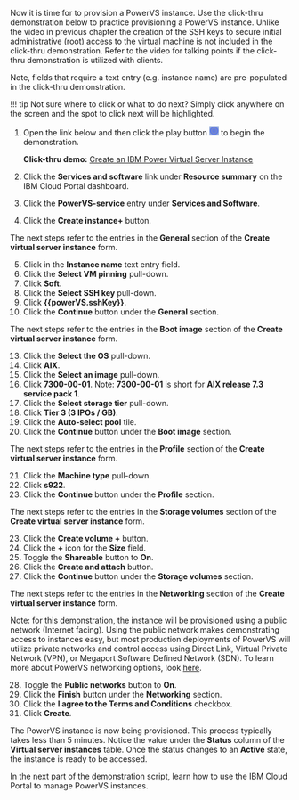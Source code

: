 Now it is time for to provision a PowerVS instance. Use the click-thru demonstration below to practice provisioning a PowerVS instance. Unlike the video in previous chapter the creation of the SSH keys to secure initial administrative (root) access to the virtual machine is not included in the click-thru demonstration. Refer to the video for talking points if the click-thru demonstration is utilized with clients.

Note, fields that require a text entry (e.g. instance name) are pre-populated in the click-thru demonstration.

!!! tip
    Not sure where to click or what to do next? Simply click anywhere on the screen and the spot to click next will be highlighted.

1. Open the link below and then click the play button ![](_attachments/ClickThruPlayButton.png) to begin the demonstration.

    **Click-thru demo:** <a href="https://ibm.github.io/SalesEnablement-PowerVS-L3/includes/InstanceCreate/index.html" target ="_blank">Create an IBM Power Virtual Server Instance</a>

2. Click the **Services and software** link under **Resource summary** on the IBM Cloud Portal dashboard.
3. Click the **PowerVS-service** entry under **Services and Software**.
4. Click the **Create instance+** button.

The next steps refer to the entries in the **General** section of the **Create virtual server instance** form.

5. Click in the **Instance name** text entry field.
8. Click the **Select VM pinning** pull-down.
9. Click **Soft**.
10. Click the **Select SSH key** pull-down.
11. Click **{{powerVS.sshKey}}**.
12. Click the **Continue** button under the **General** section.

The next steps refer to the entries in the **Boot image** section of the **Create virtual server instance** form.

13. Click the **Select the OS** pull-down.
14. Click **AIX**.
15. Click the **Select an image** pull-down.
16. Click **7300-00-01**. Note: **7300-00-01** is short for **AIX release 7.3 service pack 1**.
17. Click the **Select storage tier** pull-down.
18. Click **Tier 3 (3 IPOs / GB)**.
19. Click the **Auto-select pool** tile.
20. Click the **Continue** button under the **Boot image** section.

The next steps refer to the entries in the **Profile** section of the **Create virtual server instance** form.

21. Click the **Machine type** pull-down.
22. Click **s922**.
23. Click the **Continue** button under the **Profile** section.

The next steps refer to the entries in the **Storage volumes** section of the **Create virtual server instance** form.

23. Click the **Create volume +** button.
24. Click the **+** icon for the **Size** field.
25. Toggle the **Shareable** button to **On**.
26. Click the **Create and attach** button.
27. Click the **Continue** button under the **Storage volumes** section.

The next steps refer to the entries in the **Networking** section of the **Create virtual server instance** form.

Note: for this demonstration, the instance will be provisioned using a public network (Internet facing). Using the public network makes demonstrating access to instances easy, but most production deployments of PowerVS will utilize private networks and control access using Direct Link, Virtual Private Network (VPN), or Megaport Software Defined Network (SDN). To learn more about PowerVS networking options, look <a href="https://cloud.ibm.com/docs/power-iaas?topic=power-iaas-network-architecture-diagrams" target="_blank"> here</a>.

28. Toggle the **Public networks** button to **On**.
29. Click the **Finish** button under the **Networking** section.
30. Click the **I agree to the Terms and Conditions** checkbox.
31. Click **Create**.

The PowerVS instance is now being provisioned. This process typically takes less than 5 minutes. Notice the value under the **Status** column of the **Virtual server instances** table. Once the status changes to an **Active** state, the instance is ready to be accessed.

In the next part of the demonstration script, learn how to use the IBM Cloud Portal to manage PowerVS instances.
